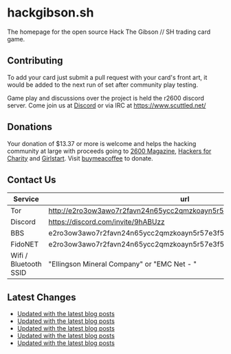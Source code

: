 # hackgibson.sh
The homepage for the open source Hack The Gibson // SH trading card game.


## Contributing

To add your card just submit a pull request with your card's front art, it would be added to the next run of set after community play testing.

Game play and discussions over the project is held the r2600 discord server. Come join us at [Discord](https://discord.com/invite/9hABUzz) or via IRC at https://www.scuttled.net/


## Donations

Your donation of $13.37 or more is welcome and helps the hacking community at large with proceeds going to [2600 Magazine](https://2600.com/), [Hackers for Charity](https://hackersforcharity.org) and [Girlstart](https://girlstart.org).  Visit [buymeacoffee](https://www.buymeacoffee.com/hackgibson.sh) to donate.


## Contact Us

Service | url
-|-
Tor | http://e2ro3ow3awo7r2favn24n65ycc2qmzkoayn5r57e3f56nvjwdcgg32ad.onion
Discord | https://discord.com/invite/9hABUzz
BBS | e2ro3ow3awo7r2favn24n65ycc2qmzkoayn5r57e3f56nvjwdcgg32ad.onion:23
FidoNET | e2ro3ow3awo7r2favn24n65ycc2qmzkoayn5r57e3f56nvjwdcgg32ad.onion:24554
Wifi / Bluetooth SSID | "Ellingson Mineral Company" or "EMC Net - <fidonet address>"

## Latest Changes
<!-- BLOG-POST-LIST:START -->
- [Updated with the latest blog posts](https://github.com/DFW2600/hackgibson.sh/commit/c3d0fdf19210f56d42fd6506fa748d54e7322862)
- [Updated with the latest blog posts](https://github.com/DFW2600/hackgibson.sh/commit/f1f1b842bccbebd62331c4a9c867d6db4f99eeec)
- [Updated with the latest blog posts](https://github.com/DFW2600/hackgibson.sh/commit/a02ef1132f73312a44eff8b8cb3e67676ca39e33)
- [Updated with the latest blog posts](https://github.com/DFW2600/hackgibson.sh/commit/fff9e3d2e753466634f184156c167328b1754b1e)
- [Updated with the latest blog posts](https://github.com/DFW2600/hackgibson.sh/commit/7a38847fd70967700e09f7c907f9dd91b143ffc2)
<!-- BLOG-POST-LIST:END -->

